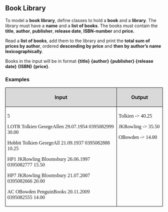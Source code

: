 <H2 LANG="bg-BG" CLASS="western"><SPAN LANG="en-US">Book Library
	</SPAN>
	</H2>

<P STYLE="margin-top: 0.06in">To model a <B>book library</B>, define
classes to hold a <B>book</B> and a <B>library</B>. The library must
have a <B>name</B> and a <B>list of books</B>. The books must contain
the <B>title</B>, <B>author</B>,<B> publisher</B>,<B> release date</B>,<B>
ISBN-number </B>and<B> price. </B>
</P>
<P STYLE="margin-top: 0.06in">Read a <B>list of books</B>, add them
to the library and print the <B>total sum of prices by author</B>,<B>
</B>ordered <B>descending by price</B> and <B>then by author’s name
lexicographically</B>.</P>
<P STYLE="margin-top: 0.06in">Books in the input will be in format
<B>{title} {author} {publisher} {release date} {ISBN} {price}</B>.</P>
<H3 CLASS="western">Examples</H3>
<TABLE WIDTH=603 CELLPADDING=4 CELLSPACING=0>
	<COL WIDTH=430>
	<COL WIDTH=156>
	<TR>
		<TD WIDTH=430 BGCOLOR="#d9d9d9" STYLE="border: 1px solid #00000a; padding-top: 0.04in; padding-bottom: 0.04in; padding-left: 0.06in; padding-right: 0.06in">
			<P ALIGN=CENTER><B>Input</B></P>
		</TD>
		<TD WIDTH=156 BGCOLOR="#d9d9d9" STYLE="border: 1px solid #00000a; padding-top: 0.04in; padding-bottom: 0.04in; padding-left: 0.06in; padding-right: 0.06in">
			<P ALIGN=CENTER><B>Output</B></P>
		</TD>
	</TR>
	<TR VALIGN=TOP>
		<TD WIDTH=430 HEIGHT=27 STYLE="border: 1px solid #00000a; padding-top: 0.04in; padding-bottom: 0.04in; padding-left: 0.06in; padding-right: 0.06in">
			<P STYLE="margin-bottom: 0.04in"><FONT FACE="Consolas, serif">5</FONT></P>
			<P STYLE="margin-bottom: 0in"><FONT FACE="Consolas, serif">LOTR
			Tolkien GeorgeAllen 29.07.1954 0395082999 30.00</FONT></P>
			<P STYLE="margin-bottom: 0in"><FONT FACE="Consolas, serif">Hobbit
			Tolkien GeorgeAll 21.09.1937 0395082888 10.25</FONT></P>
			<P STYLE="margin-bottom: 0in"><FONT FACE="Consolas, serif">HP1
			JKRowling Bloomsbury 26.06.1997 0395082777 15.50</FONT></P>
			<P STYLE="margin-bottom: 0in"><FONT FACE="Consolas, serif">HP7
			JKRowling Bloomsbury 21.07.2007 0395082666 20.00</FONT></P>
			<P><FONT FACE="Consolas, serif">AC OBowden PenguinBooks 20.11.2009
			0395082555 14.00</FONT></P>
		</TD>
		<TD WIDTH=156 STYLE="border: 1px solid #00000a; padding-top: 0.04in; padding-bottom: 0.04in; padding-left: 0.06in; padding-right: 0.06in">
			<P STYLE="margin-bottom: 0in"><FONT FACE="Consolas, serif">Tolkien
			-&gt; 40.25</FONT></P>
			<P STYLE="margin-bottom: 0in"><FONT FACE="Consolas, serif">JKRowling
			-&gt; 35.50</FONT></P>
			<P><FONT FACE="Consolas, serif">OBowden -&gt; 14.00</FONT></P>
		</TD>
	</TR>
</TABLE>